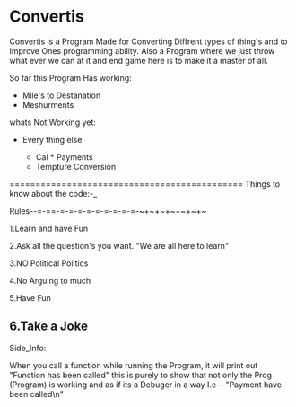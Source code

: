 # Convertis

Convertis is a Program Made for Converting Diffrent types of thing's and to Improve Ones programming ability.
Also a Program where we just throw what ever we can at it and end game here is to make it a master of all.

So far this Program Has working:
   - Mile's to Destanation
   - Meshurments
   
whats Not Working yet:
* Every thing else

     * Cal
      * Payments
    *  Tempture Conversion
   
=============================================
Things to know about the code:-_

Rules--=-==-=-=-=-=-=-=-=-=-=-~+~+~+~+~+~+~

 1.Learn and have Fun

2.Ask all the question's you want. "We are all here to learn"

3.NO Political Politics 
   
4.No Arguing to much
         
5.Have Fun

6.Take a Joke
----------------------------------------------
Side_Info:

When you call a function while running the Program, it will print out "Function has been called" this is purely to show that not only the Prog (Program)
is working and as if its a Debuger in a way I.e-- "Payment have been called\n"




